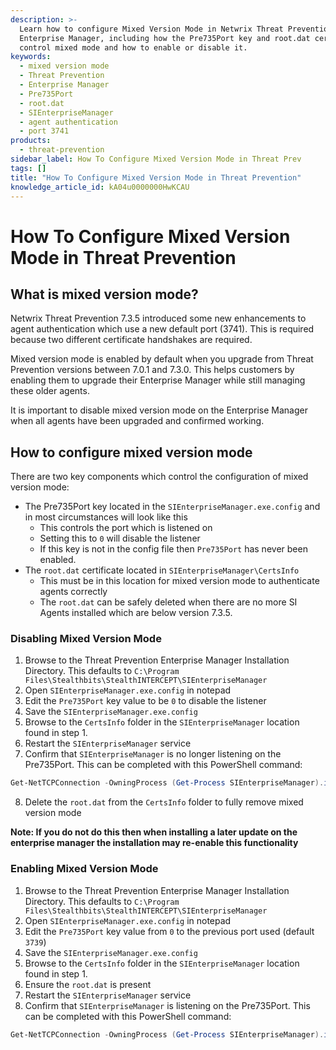 ```yaml
---
description: >-
  Learn how to configure Mixed Version Mode in Netwrix Threat Prevention
  Enterprise Manager, including how the Pre735Port key and root.dat certificate
  control mixed mode and how to enable or disable it.
keywords:
  - mixed version mode
  - Threat Prevention
  - Enterprise Manager
  - Pre735Port
  - root.dat
  - SIEnterpriseManager
  - agent authentication
  - port 3741
products:
  - threat-prevention
sidebar_label: How To Configure Mixed Version Mode in Threat Prev
tags: []
title: "How To Configure Mixed Version Mode in Threat Prevention"
knowledge_article_id: kA04u0000000HwKCAU
---
```


# How To Configure Mixed Version Mode in Threat Prevention

## What is mixed version mode?

Netwrix Threat Prevention 7.3.5 introduced some new enhancements to agent authentication which use a new default port (3741). This is required because two different certificate handshakes are required.

Mixed version mode is enabled by default when you upgrade from Threat Prevention versions between 7.0.1 and 7.3.0. This helps customers by enabling them to upgrade their Enterprise Manager while still managing these older agents.

It is important to disable mixed version mode on the Enterprise Manager when all agents have been upgraded and confirmed working.

## How to configure mixed version mode

There are two key components which control the configuration of mixed version mode:

- The Pre735Port key located in the `SIEnterpriseManager.exe.config` and in most circumstances will look like this
  - This controls the port which is listened on
  - Setting this to `0` will disable the listener
  - If this key is not in the config file then `Pre735Port` has never been enabled.
- The `root.dat` certificate located in `SIEnterpriseManager\CertsInfo`
  - This must be in this location for mixed version mode to authenticate agents correctly
  - The `root.dat` can be safely deleted when there are no more SI Agents installed which are below version 7.3.5.

### Disabling Mixed Version Mode

1. Browse to the Threat Prevention Enterprise Manager Installation Directory. This defaults to `C:\Program Files\Stealthbits\StealthINTERCEPT\SIEnterpriseManager`
2. Open `SIEnterpriseManager.exe.config` in notepad
3. Edit the `Pre735Port` key value to be `0` to disable the listener
4. Save the `SIEnterpriseManager.exe.config`
5. Browse to the `CertsInfo` folder in the `SIEnterpriseManager` location found in step 1.
6. Restart the `SIEnterpriseManager` service
7. Confirm that `SIEnterpriseManager` is no longer listening on the Pre735Port. This can be completed with this PowerShell command:

```powershell
Get-NetTCPConnection -OwningProcess (Get-Process SIEnterpriseManager).id -State Listen
```

8. Delete the `root.dat` from the `CertsInfo` folder to fully remove mixed version mode

**Note: If you do not do this then when installing a later update on the enterprise manager the installation may re-enable this functionality**

### Enabling Mixed Version Mode

1. Browse to the Threat Prevention Enterprise Manager Installation Directory. This defaults to `C:\Program Files\Stealthbits\StealthINTERCEPT\SIEnterpriseManager`
2. Open `SIEnterpriseManager.exe.config` in notepad
3. Edit the `Pre735Port` key value from `0` to the previous port used (default `3739`)
4. Save the `SIEnterpriseManager.exe.config`
5. Browse to the `CertsInfo` folder in the `SIEnterpriseManager` location found in step 1.
6. Ensure the `root.dat` is present
7. Restart the `SIEnterpriseManager` service
8. Confirm that `SIEnterpriseManager` is listening on the Pre735Port. This can be completed with this PowerShell command:

```powershell
Get-NetTCPConnection -OwningProcess (Get-Process SIEnterpriseManager).id -State Listen
```
